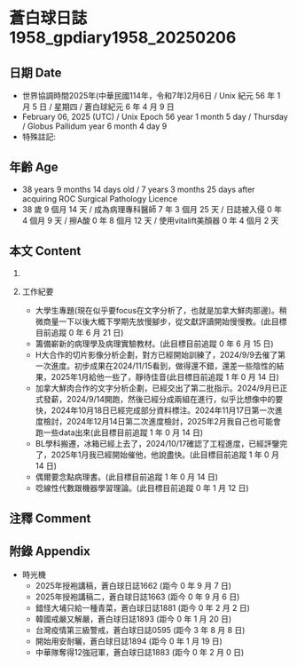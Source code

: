 [_metadata_:encoding]: - "utf-8"
[_metadata_:language]: - "zh-Hant-TW"
[_metadata_:fileformat]: - "markdown"
[_metadata_:MIME_type]: - "text/plain"
[_metadata_:markdown_version]: - "commonmark version 0.30"
[_metadata_:markdown_spec]: - "https://spec.commonmark.org/0.30/"

# 蒼白球日誌1958_gpdiary1958_20250206 #

## 日期 Date ##

* 世界協調時間2025年(中華民國114年，令和7年)2月6日 / Unix 紀元 56 年 1 月 5 日 / 星期四 / 蒼白球紀元 6 年 4 月 9 日
* February 06, 2025 (UTC) / Unix Epoch 56 year 1 month 5 day / Thursday / Globus Pallidum year 6 month 4 day 9
* 特殊註記:

## 年齡 Age ##

* 38 years 9 months 14 days old / 7 years 3 months 25 days after acquiring ROC Surgical Pathology Licence
* 38 歲 9 個月 14 天 / 成為病理專科醫師 7 年 3 個月 25 天 / 日誌被入侵 0 年 4 個月 9 天 / 擦A酸 0 年 8 個月 12 天 / 使用vitalift美顏器 0 年 4 個月 2 天

## 本文 Content ##

1. 

2. 工作紀要

    - 大學生專題(現在似乎要focus在文字分析了，也就是加拿大鮮肉那邊)。稍微商量一下以後大概下學期先放慢腳步，從文獻評讀開始慢慢教。(此目標目前追蹤 0 年 6 月 21 日)
    - 籌備嶄新的病理學及病理實驗教材。(此目標目前追蹤 0 年 6 月 15 日)
    - H大合作的切片影像分析企劃，對方已經開始訓練了，2024/9/9去催了第一次進度。初步成果在2024/11/15看到，做得還不錯，還差一些陰性的結果，2025年1月給他一些了，靜待佳音(此目標目前追蹤 1 年 0 月 14 日)
    - 加拿大鮮肉合作的文字分析企劃，已經交出了第二批指示。2024/9月已正式發薪，2024/9/14開跑，然後已經分成兩組在進行，似乎比想像中的要快，2024年10月18日已經完成部分資料標注。2024年11月17日第一次進度檢討，2024年12月14日第二次進度檢討，2025年2月我自己也可能會跑一些data出來(此目標目前追蹤 1 年 0 月 14 日)
    - BL學科搬遷，冰箱已經上去了，2024/10/17確認了工程進度，已經評鑒完了，2025年1月我已經開始催他，他說盡快。(此目標目前追蹤 1 年 0 月 14 日)
    - 偶爾要念點病理書。(此目標目前追蹤 1 年 0 月 14 日)
    - 唸線性代數跟機器學習理論。(此目標目前追蹤 0 年 1 月 12 日)

## 注釋 Comment ##


## 附錄 Appendix ##

* 時光機
    - 2025年授袍講稿，蒼白球日誌1662 (距今 0 年 9 月 7 日)
    - 2025年授袍講稿二，蒼白球日誌1663 (距今 0 年 9 月 6 日)
    - 錯怪大埔只給一種青菜，蒼白球日誌1881 (距今 0 年 2 月 2 日)
    - 韓國戒嚴又解嚴，蒼白球日誌1893 (距今 0 年 1 月 20 日)
    - 台灣疫情第三級警戒，蒼白球日誌0595 (距今 3 年 8 月 8 日)
    - 開始用安耐曬，蒼白球日誌1894 (距今 0 年 1 月 19 日)
    - 中華隊奪得12強冠軍，蒼白球日誌1883 (距今 0 年 2 月 0 日)
